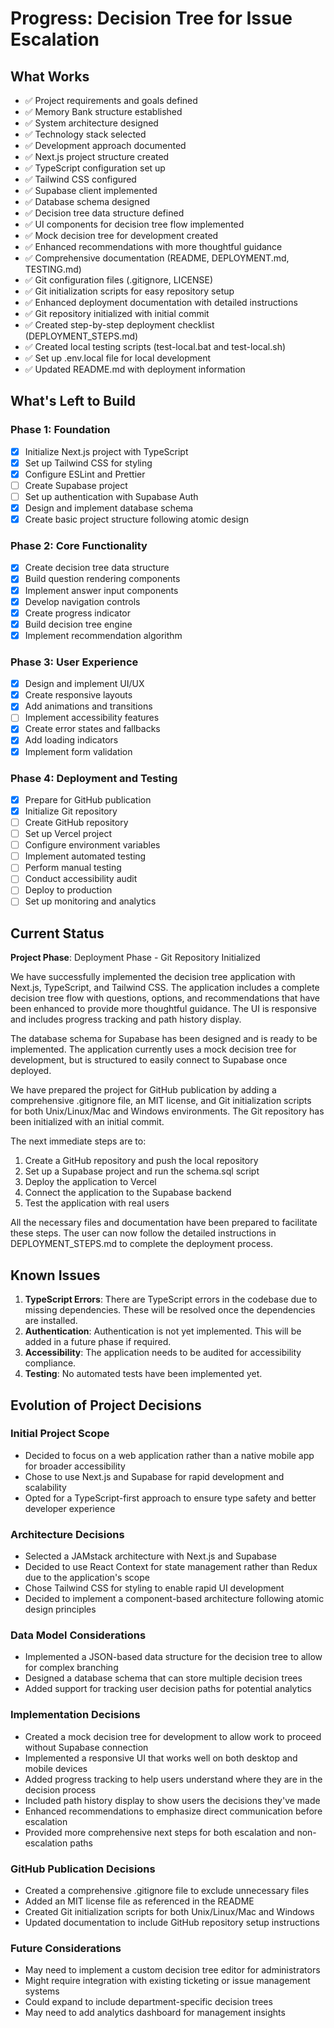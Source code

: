 # Progress: Decision Tree for Issue Escalation

## What Works

- ✅ Project requirements and goals defined
- ✅ Memory Bank structure established
- ✅ System architecture designed
- ✅ Technology stack selected
- ✅ Development approach documented
- ✅ Next.js project structure created
- ✅ TypeScript configuration set up
- ✅ Tailwind CSS configured
- ✅ Supabase client implemented
- ✅ Database schema designed
- ✅ Decision tree data structure defined
- ✅ UI components for decision tree flow implemented
- ✅ Mock decision tree for development created
- ✅ Enhanced recommendations with more thoughtful guidance
- ✅ Comprehensive documentation (README, DEPLOYMENT.md, TESTING.md)
- ✅ Git configuration files (.gitignore, LICENSE)
- ✅ Git initialization scripts for easy repository setup
- ✅ Enhanced deployment documentation with detailed instructions
- ✅ Git repository initialized with initial commit
- ✅ Created step-by-step deployment checklist (DEPLOYMENT_STEPS.md)
- ✅ Created local testing scripts (test-local.bat and test-local.sh)
- ✅ Set up .env.local file for local development
- ✅ Updated README.md with deployment information

## What's Left to Build

### Phase 1: Foundation
- [x] Initialize Next.js project with TypeScript
- [x] Set up Tailwind CSS for styling
- [x] Configure ESLint and Prettier
- [ ] Create Supabase project
- [ ] Set up authentication with Supabase Auth
- [x] Design and implement database schema
- [x] Create basic project structure following atomic design

### Phase 2: Core Functionality
- [x] Create decision tree data structure
- [x] Build question rendering components
- [x] Implement answer input components
- [x] Develop navigation controls
- [x] Create progress indicator
- [x] Build decision tree engine
- [x] Implement recommendation algorithm

### Phase 3: User Experience
- [x] Design and implement UI/UX
- [x] Create responsive layouts
- [x] Add animations and transitions
- [ ] Implement accessibility features
- [x] Create error states and fallbacks
- [x] Add loading indicators
- [x] Implement form validation

### Phase 4: Deployment and Testing
- [x] Prepare for GitHub publication
- [x] Initialize Git repository
- [ ] Create GitHub repository
- [ ] Set up Vercel project
- [ ] Configure environment variables
- [ ] Implement automated testing
- [ ] Perform manual testing
- [ ] Conduct accessibility audit
- [ ] Deploy to production
- [ ] Set up monitoring and analytics

## Current Status

**Project Phase**: Deployment Phase - Git Repository Initialized

We have successfully implemented the decision tree application with Next.js, TypeScript, and Tailwind CSS. The application includes a complete decision tree flow with questions, options, and recommendations that have been enhanced to provide more thoughtful guidance. The UI is responsive and includes progress tracking and path history display.

The database schema for Supabase has been designed and is ready to be implemented. The application currently uses a mock decision tree for development, but is structured to easily connect to Supabase once deployed.

We have prepared the project for GitHub publication by adding a comprehensive .gitignore file, an MIT license, and Git initialization scripts for both Unix/Linux/Mac and Windows environments. The Git repository has been initialized with an initial commit.

The next immediate steps are to:
1. Create a GitHub repository and push the local repository
2. Set up a Supabase project and run the schema.sql script
3. Deploy the application to Vercel
4. Connect the application to the Supabase backend
5. Test the application with real users

All the necessary files and documentation have been prepared to facilitate these steps. The user can now follow the detailed instructions in DEPLOYMENT_STEPS.md to complete the deployment process.

## Known Issues

1. **TypeScript Errors**: There are TypeScript errors in the codebase due to missing dependencies. These will be resolved once the dependencies are installed.
2. **Authentication**: Authentication is not yet implemented. This will be added in a future phase if required.
3. **Accessibility**: The application needs to be audited for accessibility compliance.
4. **Testing**: No automated tests have been implemented yet.

## Evolution of Project Decisions

### Initial Project Scope
- Decided to focus on a web application rather than a native mobile app for broader accessibility
- Chose to use Next.js and Supabase for rapid development and scalability
- Opted for a TypeScript-first approach to ensure type safety and better developer experience

### Architecture Decisions
- Selected a JAMstack architecture with Next.js and Supabase
- Decided to use React Context for state management rather than Redux due to the application's scope
- Chose Tailwind CSS for styling to enable rapid UI development
- Decided to implement a component-based architecture following atomic design principles

### Data Model Considerations
- Implemented a JSON-based data structure for the decision tree to allow for complex branching
- Designed a database schema that can store multiple decision trees
- Added support for tracking user decision paths for potential analytics

### Implementation Decisions
- Created a mock decision tree for development to allow work to proceed without Supabase connection
- Implemented a responsive UI that works well on both desktop and mobile devices
- Added progress tracking to help users understand where they are in the decision process
- Included path history display to show users the decisions they've made
- Enhanced recommendations to emphasize direct communication before escalation
- Provided more comprehensive next steps for both escalation and non-escalation paths

### GitHub Publication Decisions
- Created a comprehensive .gitignore file to exclude unnecessary files
- Added an MIT license file as referenced in the README
- Created Git initialization scripts for both Unix/Linux/Mac and Windows
- Updated documentation to include GitHub repository setup instructions

### Future Considerations
- May need to implement a custom decision tree editor for administrators
- Might require integration with existing ticketing or issue management systems
- Could expand to include department-specific decision trees
- May need to add analytics dashboard for management insights
